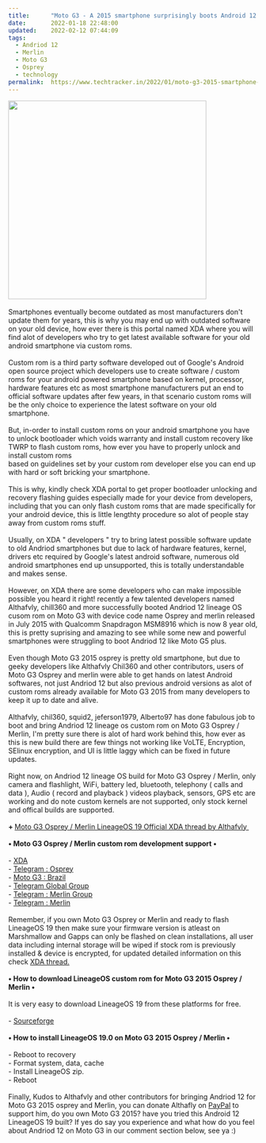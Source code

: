 ```yaml
---
title:		"Moto G3 - A 2015 smartphone surprisingly boots Android 12."
date:		2022-01-18 22:48:00
updated:	2022-02-12 07:44:09
tags: 
  - Andriod 12
  - Merlin
  - Moto G3
  - Osprey
  - technology	
permalink:	https://www.techtracker.in/2022/01/moto-g3-2015-smartphone-surprisingly.html
---
```


<div class="separator"><a href="https://lh3.googleusercontent.com/-uXh4oekNCQw/YebzxPGrrZI/AAAAAAAAIkg/X0C0eeeZsP0eTMbJw8XL9DukNRpEBgsjACNcBGAsYHQ/s1600/1642525630778341-0.png" imageanchor="1"><img border="0" src="https://lh3.googleusercontent.com/-uXh4oekNCQw/YebzxPGrrZI/AAAAAAAAIkg/X0C0eeeZsP0eTMbJw8XL9DukNRpEBgsjACNcBGAsYHQ/s1600/1642525630778341-0.png" width="400"></a></div><div><br></div><div>Smartphones eventually become outdated as most manufacturers don't update them for years, this is why you may end up with outdated software on your old device, how ever there is this portal named XDA where you will find alot of developers who try to get latest available software for your old android smartphone via custom roms.</div><div><br></div><div>Custom rom is a third party software developed out of Google's Android open source project which developers use to create software / custom roms for your android powered smartphone based on kernel, processor, hardware features etc as most smartphone manufacturers put an end to official software updates after few years, in that scenario custom roms will be the only choice to experience the latest software on your old smartphone.</div><div><br></div><div>But, in-order to install custom roms on your android smartphone you have to unlock bootloader which voids warranty and install custom recovery like TWRP to flash custom roms, how ever you have to properly unlock and install custom roms&nbsp;</div><div>based on guidelines set by your custom rom developer else you can end up with hard or soft bricking your smartphone.</div><div><br></div><div>This is why, kindly check XDA portal to get proper bootloader unlocking and recovery flashing guides especially made for your device from developers, including that you can only flash custom roms that are made specifically for your android device, this is little lengthty procedure so alot of people stay away from custom roms stuff.</div><div><br></div><div>Usually, on XDA " developers " try to bring latest possible software update to old Andriod smartphones but due to lack of hardware features, kernel, drivers etc required by Google's latest android software, numerous old android smartphones end up unsupported, this is totally understandable and makes sense.</div><div><br></div><div>However, on XDA there are some developers who can make impossible possible you heard it right! recently a few talented developers named Althafvly, chill360 and more successfully booted Andriod 12 lineage OS cusom rom on Moto G3 with device code name Osprey and merlin released in July 2015 with Qualcomm Snapdragon MSM8916 which is now 8 year old, this is pretty suprising and amazing to see while some new and powerful smartphones were struggling to boot Andriod 12 like Moto G5 plus.</div><div><br></div><div>Even though Moto G3 2015 osprey is pretty old smartphone, but due to geeky developers like Althafvly Chil360 and other contributors, users of Moto G3 Osprey and merlin were able to get hands on latest Android softwares, not just Andriod 12 but also previous android versions as alot of custom roms already available for Moto G3 2015 from many developers to keep it up to date and alive.</div><div><br></div><div>Althafvly, chil360, squid2, jeferson1979, Alberto97 has done fabulous job to boot and bring Andriod 12 lineage os custom rom on Moto G3 Osprey / Merlin, I'm pretty sure there is alot of hard work behind this, how ever as this is new build there are few things not working like VoLTE, Encryption, SElinux encryption, and UI is little laggy which can be fixed in future updates.</div><div><br></div><div>Right now, on Andriod 12 lineage OS build for Moto G3 Osprey / Merlin, only camera and flashlight, WiFi, battery led, bluetooth, telephony ( calls and data ), Audio ( record and playback ) videos playback, sensors, GPS etc are working and do note custom kernels are not supported, only stock kernel and offical builds are supported.</div><div><br></div><div><b>+&nbsp;</b><a href="https://forum.xda-developers.com/t/rom-12-wip-lineageos-19-0-unofficial-osprey-merlin.4358885/#post-86044453">Moto G3 Osprey / Merlin LineageOS 19 Official XDA thread by Althafvly&nbsp;</a><b></b></div><div><br></div><div><b>• Moto G3 Osprey / Merlin custom rom development support •</b></div><div><b><br></b></div><div>-&nbsp;<a href="https://forum.xda-developers.com/c/moto-g-2015.4379/">XDA</a></div><div>-&nbsp;<a href="https://t.me/iammotog3">Telegram : Osprey</a></div><div>-&nbsp;<a href="https://t.me/ospreybr">Moto G3 : Brazil</a></div><div>-&nbsp;<a href="https://t.me/joinchat/HC1881BT1umCfW4ETF6KSQ">Telegram Global Group</a></div><div>-&nbsp;<a href="https://t.me/motog3turbo">Telegram : Merlin Group</a></div><div>-&nbsp;<a href="https://t.me/MerlinROMs">Telegram : Merlin</a></div><div><br></div><div>Remember, if you own Moto G3 Osprey or Merlin and ready to flash LineageOS 19 then make sure your firmware version is atleast on Marshmallow and Gapps can only be flashed on clean installations, all user data including internal storage will be wiped if stock rom is previously installed &amp; device is encrypted, for updated detailed information on this check&nbsp;<a href="https://forum.xda-developers.com/t/rom-12-wip-lineageos-19-0-unofficial-osprey-merlin.4358885/#post-86044453">XDA thread.</a></div><div><br></div><div><b>• How to download LineageOS custom rom for Moto G3 2015 Osprey / Merlin •</b></div><div><b><br></b></div><div>It is very easy to download LineageOS 19 from these platforms for free.</div><div><br></div><div>-&nbsp;<a href="https://sourceforge.net/projects/althafvly/files/los19/">Sourceforge</a></div><div><br></div><div><b>• How to install LineageOS 19.0 on Moto G3 2015 Osprey / Merlin •</b></div><div><b><br></b></div><div>- Reboot to recovery</div><div>- Format system, data, cache</div><div>- Install LineageOS zip.</div><div>- Reboot</div><div><br></div><div>Finally, Kudos to Althafvly and other contributors for bringing Andriod 12 for Moto G3 2015 osprey and Merlin, you can donate Althafly on&nbsp;<a href="https://www.paypal.me/althafvly">PayPal</a>&nbsp;to support him, do you own Moto G3 2015? have you tried this Android 12 LineageOS 19 built? If yes do say you experience and what how do you feel about Andriod 12 on Moto G3 in our comment section below, see ya :)</div>
<!-- no comments on this post -->